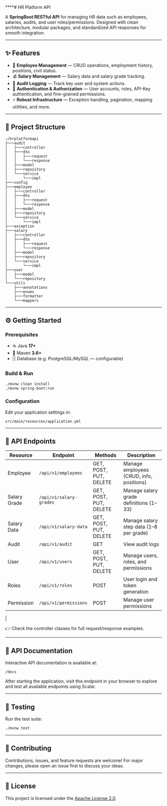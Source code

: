 ****# HR Platform API

A **SpringBoot RESTful API** for managing HR data such as employees, salaries, audits, and user roles/permissions.
Designed with clean architecture, modular packages, and standardized API responses for smooth integration.

---

## ✨ Features

* 👤 **Employee Management** — CRUD operations, employment history, positions, civil status.
* 💰 **Salary Management** — Salary data and salary grade tracking.
* 📜 **Audit Logging** — Track key user and system actions.
* 🔐 **Authentication & Authorization** — User accounts, roles, API-Key authentication, and fine-grained permissions.
* ⚡ **Robust Infrastructure** — Exception handling, pagination, mapping utilities, and more.

---

## 📁 Project Structure

```
~/hrplatformapi
├───audit
│   ├───controller
│   ├───dto
│   │   ├───request
│   │   └───response
│   ├───model
│   ├───repository
│   └───service
│       └───impl
├───config
├───employee
│   ├───controller
│   ├───dto
│   │   ├───request
│   │   └───response
│   ├───model
│   ├───repository
│   └───service
│       └───impl
├───exception
├───salary
│   ├───controller
│   ├───dto
│   │   ├───request
│   │   └───response
│   ├───model
│   ├───repository
│   └───service
│       └───impl
├───user
│   ├───model
│   └───repository
└───utils
    ├───annotations
    ├───enums
    ├───formatter
    └───mappers    
```

---

## ⚙️ Getting Started

### Prerequisites

* ☕ Java **17+**
* 🔧 Maven **3.6+**
* 🗄️ Database (e.g. PostgreSQL/MySQL — configurable)

### Build & Run

```bash
./mvnw clean install
./mvnw spring-boot:run
```

### Configuration

Edit your application settings in:

```
src/main/resources/application.yml
```

---

## 🔗 API Endpoints

| Resource     | Endpoint                | Methods                | Description                              |
|--------------|-------------------------|------------------------|------------------------------------------|
| Employee     | `/api/v1/employees`     | GET, POST, PUT, DELETE | Manage employees (CRUD, info, positions) |
| Salary Grade | `/api/v1/salary-grades` | GET, POST, PUT, DELETE | Manage salary grade definitions (1–33)   |
| Salary Data  | `/api/v1/salary-data`   | GET, POST, PUT, DELETE | Manage salary step data (1–8 per grade)  |
| Audit        | `/api/v1/audit`         | GET                    | View audit logs                          |
| User         | `/api/v1/users`         | GET, POST, PUT, DELETE | Manage users, roles, and permissions     |
| Roles        | `/api/v1/roles`         | POST                   | User login and token generation          |
| Permission   | `/api/v1/permissions`   | POST                   | Manage user permissions                  |
|

👉 Check the controller classes for full request/response examples.

---

## 📖 API Documentation

Interactive API documentation is available at:

```
/docs
```

After starting the application, visit this endpoint in your browser to explore and test all available endpoints using
Scalar.

---

## 🧪 Testing

Run the test suite:

```bash
./mvnw test
```

---

## 🤝 Contributing

Contributions, issues, and feature requests are welcome!
For major changes, please open an issue first to discuss your ideas.

---

## 📜 License

This project is licensed under the [Apache License 2.0](LICENSE).
